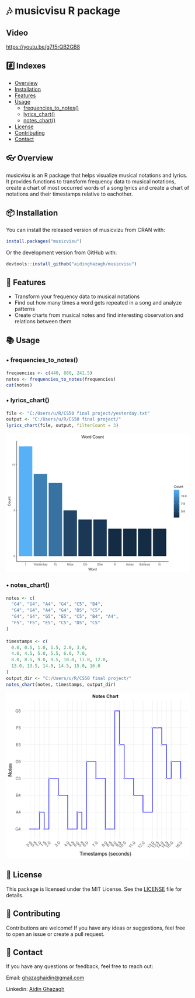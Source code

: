 # 🎶 musicvisu R package

## Video
<https://youtu.be/g7f5rQB2GB8>

## #️⃣ Indexes
- [Overview](#-overview)
- [Installation](#-installation)
- [Features](#-features)
- [Usage](#-usage)
  - [frequencies_to_notes()](#-frequencies_to_notes)
  - [lyrics_chart()](#-lyrics_chart)
  - [notes_chart()](#-notes_chart)
- [License](#-license)
- [Contributing](#-contributing)
- [Contact](#-contact)

## 👓 Overview

musicvisu is an R package that helps visualize musical notations and lyrics. It provides functions to transform frequency data to musical notations, create a chart of most occurred words of a song lyrics and create a chart of notations and their timestamps relative to eachother.

## 📦 Installation

You can install the released version of musicvizu from CRAN with:
```r
install.packages("musicvisu")
```

Or the development version from GitHub with:
```r
devtools::install_github("aidinghazagh/musicvisu")
```

## 🚀 Features

- Transform your frequency data to musical notations
- Find out how many times a word gets repeated in a song and analyze patterns
- Create charts from musical notes and find interesting observation and relations between them

## 📚 Usage

### • frequencies_to_notes()
```r
frequencies <- c(440, 880, 241.5)
notes <- frequencies_to_notes(frequencies)
cat(notes)
```

### • lyrics_chart()
```r
file <- "C:/Users/u/R/CS50 final project/yesterday.txt"
output <- "C:/Users/u/R/CS50 final project/"
lyrics_chart(file, output, filterCount = 3)
```
![lyrics_chart](word-chart.png)


### • notes_chart()
```r
notes <- c(
  "G4", "G4", "A4", "G4", "C5", "B4", 
  "G4", "G4", "A4", "G4", "D5", "C5", 
  "G4", "G4", "G5", "E5", "C5", "B4", "A4", 
  "F5", "F5", "E5", "C5", "D5", "C5"
)

timestamps <- c(
  0.0, 0.5, 1.0, 1.5, 2.0, 3.0,
  4.0, 4.5, 5.0, 5.5, 6.0, 7.0,
  8.0, 8.5, 9.0, 9.5, 10.0, 11.0, 12.0,
  13.0, 13.5, 14.0, 14.5, 15.0, 16.0
)
output_dir <- "C:/Users/u/R/CS50 final project/"
notes_chart(notes, timestamps, output_dir)
```
![notes_chart](note-chart.png)


## 📄 License
This package is licensed under the MIT License. See the [LICENSE](LICENSE) file for details.

## 🤝 Contributing
Contributions are welcome! If you have any ideas or suggestions, feel free to open an issue or create a pull request.

## 📧 Contact
If you have any questions or feedback, feel free to reach out:

Email: [ghazaghaidin@gmail.com](mailto:ghazaghaidin@gmail.com)

Linkedin: [Aidin Ghazagh](https://linkedin.com/in/aidin-ghazagh)
